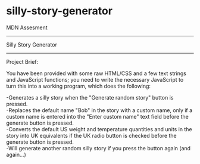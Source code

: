 # silly-story-generator

MDN Assesment

----------------------

Silly Story Generator

----------------------

Project Brief:<br>

You have been provided with some raw HTML/CSS and a few text strings and JavaScript functions; you need to write the necessary JavaScript to turn this into a working program, which does the following: <br>

-Generates a silly story when the "Generate random story" button is pressed.<br>
-Replaces the default name "Bob" in the story with a custom name, only if a custom name is entered into  the "Enter custom name" text field before the generate button is pressed.<br>
-Converts the default US weight and temperature quantities and units in the story into UK equivalents if the UK radio button is checked before the generate button is pressed.<br>
-Will generate another random silly story if you press the button again (and again...)